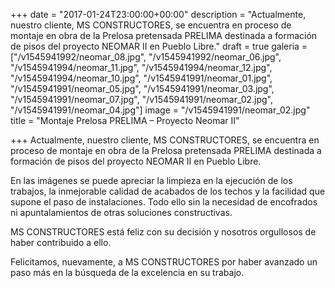+++
date = "2017-01-24T23:00:00+00:00"
description = "Actualmente, nuestro cliente, MS CONSTRUCTORES, se encuentra en proceso de montaje en obra de la Prelosa pretensada PRELIMA destinada a formación de pisos del proyecto NEOMAR II en Pueblo Libre."
draft = true
galeria = ["/v1545941992/neomar_08.jpg", "/v1545941992/neomar_06.jpg", "/v1545941994/neomar_11.jpg", "/v1545941994/neomar_12.jpg", "/v1545941994/neomar_10.jpg", "/v1545941991/neomar_01.jpg", "/v1545941991/neomar_05.jpg", "/v1545941991/neomar_03.jpg", "/v1545941991/neomar_07.jpg", "/v1545941991/neomar_02.jpg", "/v1545941991/neomar_04.jpg"]
image = "/v1545941991/neomar_02.jpg"
title = "Montaje Prelosa PRELIMA – Proyecto Neomar II"

+++
Actualmente, nuestro cliente, MS CONSTRUCTORES, se encuentra en proceso de montaje en obra de la Prelosa pretensada PRELIMA destinada a formación de pisos del proyecto NEOMAR II en Pueblo Libre.

En las imágenes se puede apreciar la limpieza en la ejecución de los trabajos, la inmejorable calidad de acabados de los techos y la facilidad que supone el paso de instalaciones. Todo ello sin la necesidad de encofrados ni apuntalamientos de otras soluciones constructivas.

MS CONSTRUCTORES está feliz con su decisión y nosotros orgullosos de haber contribuido a ello.

Felicitamos, nuevamente, a MS CONSTRUCTORES por haber avanzado un paso más en la búsqueda de la excelencia en su trabajo.